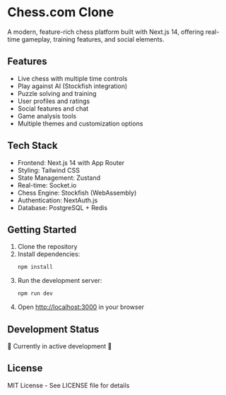 # Chess.com Clone

A modern, feature-rich chess platform built with Next.js 14, offering real-time gameplay, training features, and social elements.

## Features

- Live chess with multiple time controls
- Play against AI (Stockfish integration)
- Puzzle solving and training
- User profiles and ratings
- Social features and chat
- Game analysis tools
- Multiple themes and customization options

## Tech Stack

- Frontend: Next.js 14 with App Router
- Styling: Tailwind CSS
- State Management: Zustand
- Real-time: Socket.io
- Chess Engine: Stockfish (WebAssembly)
- Authentication: NextAuth.js
- Database: PostgreSQL + Redis

## Getting Started

1. Clone the repository
2. Install dependencies:
   ```bash
   npm install
   ```
3. Run the development server:
   ```bash
   npm run dev
   ```
4. Open [http://localhost:3000](http://localhost:3000) in your browser

## Development Status

🚧 Currently in active development 🚧

## License

MIT License - See LICENSE file for details
